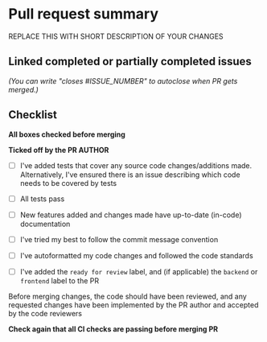 # Pull request summary

REPLACE THIS WITH SHORT DESCRIPTION OF YOUR CHANGES


## Linked completed or partially completed issues
*(You can write "closes #ISSUE_NUMBER" to autoclose when PR gets merged.)*


## Checklist
**All boxes checked before merging**

**Ticked off by the PR AUTHOR**
- [ ] I've added tests that cover any source code changes/additions made.
Alternatively, I've ensured there is an issue describing which code needs to be covered by tests
- [ ] All tests pass
- [ ] New features added and changes made have up-to-date (in-code) documentation
- [ ] I've tried my best to follow the commit message convention
- [ ] I've autoformatted my code changes and followed the code standards
- [ ] I've added the `ready for review` label,
and (if applicable) the `backend` or `frontend` label to the PR


Before merging changes, the code should have been reviewed,
and any requested changes have been implemented by the PR author
and accepted by the code reviewers

**Check again that all CI checks are passing before merging PR**
